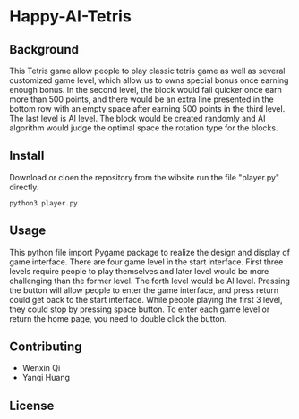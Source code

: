 # Happy-AI-Tetris

## Background

This Tetris game allow people to play classic tetris game as well as several customized game level,
which allow us to owns special bonus once earning enough bonus. In the second level, the block would 
fall quicker once earn more than 500 points, and there would be an extra line presented in the bottom 
row with an empty space after earning 500 points in the third level. The last level is AI level. The
block would be created randomly and AI algorithm would judge the optimal space the rotation type for
the blocks.

## Install

Download or cloen the repository from the wibsite run the file "player.py" directly.

```
python3 player.py
```

## Usage

This python file import Pygame package to realize the design and display of game interface. There are four
game level in the start interface. First three levels require people to play themselves and later level would
be more challenging than the former level. The forth level would be AI level. Pressing the button will allow 
people to enter the game interface, and press return could get back to the start interface. While people playing
the first 3 level, they could stop by pressing space button. To enter each game level or return the home page,
you need to double click the button.

## Contributing

- Wenxin Qi
- Yanqi Huang

## License

